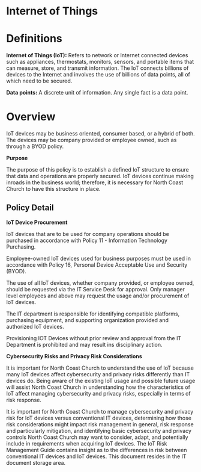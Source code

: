 # Internet of Things

# **Definitions**

**Internet of Things (IoT):** Refers to network or Internet connected devices such as appliances, thermostats, monitors, sensors, and portable items that can measure, store, and transmit information. The IoT connects billions of devices to the Internet and involves the use of billions of data points, all of which need to be secured.

**Data points:** A discrete unit of information. Any single fact is a data point.

# **Overview**

IoT devices may be business oriented, consumer based, or a hybrid of both. The devices may be company provided or employee owned, such as through a BYOD policy.

**Purpose**

The purpose of this policy is to establish a defined IoT structure to ensure that data and operations are properly secured. IoT devices continue making inroads in the business world; therefore, it is necessary for North Coast Church to have this structure in place.

## **Policy Detail**

**IoT Device Procurement**

IoT devices that are to be used for company operations should be purchased in accordance with Policy 11 - Information Technology Purchasing.

Employee-owned IoT devices used for business purposes must be used in accordance with Policy 16, Personal Device Acceptable Use and Security (BYOD).

The use of all IoT devices, whether company provided, or employee owned, should be requested via the IT Service Desk for approval. Only manager level employees and above may request the usage and/or procurement of IoT devices.

The IT department is responsible for identifying compatible platforms, purchasing equipment, and supporting organization provided and authorized IoT devices.

Provisioning IOT Devices without prior review and approval from the IT Department is prohibited and may result ins disciplinary action.

**Cybersecurity Risks and Privacy Risk Considerations**

It is important for North Coast Church to understand the use of IoT because many IoT devices affect cybersecurity and privacy risks differently than IT devices do. Being aware of the existing IoT usage and possible future usage will assist North Coast Church in understanding how the characteristics of IoT affect managing cybersecurity and privacy risks, especially in terms of risk response.

It is important for North Coast Church to manage cybersecurity and privacy risk for IoT devices versus conventional IT devices, determining how those risk considerations might impact risk management in general, risk response and particularly mitigation, and identifying basic cybersecurity and privacy controls North Coast Church may want to consider, adapt, and potentially include in requirements when acquiring IoT devices. The IoT Risk Management Guide contains insight as to the differences in risk between conventional IT devices and IoT devices. This document resides in the IT document storage area.